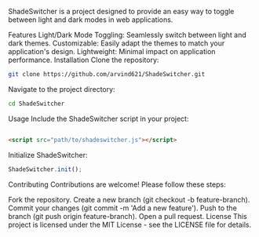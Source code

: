 ShadeSwitcher is a project designed to provide an easy way to toggle between light and dark modes in web applications.

Features
Light/Dark Mode Toggling: Seamlessly switch between light and dark themes.
Customizable: Easily adapt the themes to match your application's design.
Lightweight: Minimal impact on application performance.
Installation
Clone the repository:

```bash
git clone https://github.com/arvind621/ShadeSwitcher.git
```

Navigate to the project directory:

```bash
cd ShadeSwitcher
```

Usage
Include the ShadeSwitcher script in your project:

```html

<script src="path/to/shadeswitcher.js"></script>
```

Initialize ShadeSwitcher:

```javascript
ShadeSwitcher.init();
```

Contributing
Contributions are welcome! Please follow these steps:

Fork the repository.
Create a new branch (git checkout -b feature-branch).
Commit your changes (git commit -m 'Add a new feature').
Push to the branch (git push origin feature-branch).
Open a pull request.
License
This project is licensed under the MIT License - see the LICENSE file for details.
